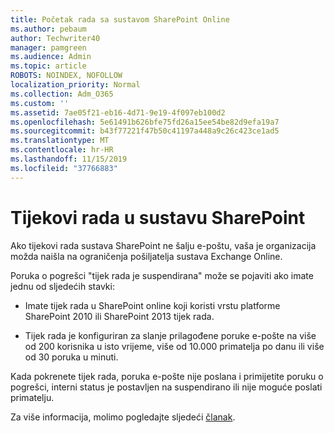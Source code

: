```yaml
---
title: Početak rada sa sustavom SharePoint Online
ms.author: pebaum
author: Techwriter40
manager: pamgreen
ms.audience: Admin
ms.topic: article
ROBOTS: NOINDEX, NOFOLLOW
localization_priority: Normal
ms.collection: Adm_O365
ms.custom: ''
ms.assetid: 7ae05f21-eb16-4d71-9e19-4f097eb100d2
ms.openlocfilehash: 5e61491b626bfe75fd26a15ee54be82d9efa19a7
ms.sourcegitcommit: b43f77221f47b50c41197a448a9c26c423ce1ad5
ms.translationtype: MT
ms.contentlocale: hr-HR
ms.lasthandoff: 11/15/2019
ms.locfileid: "37766883"
---
```

# <a name="workflows-in-sharepoint"></a>Tijekovi rada u sustavu SharePoint

Ako tijekovi rada sustava SharePoint ne šalju e-poštu, vaša je organizacija možda naišla na ograničenja pošiljatelja sustava Exchange Online.

Poruka o pogrešci "tijek rada je suspendirana" može se pojaviti ako imate jednu od sljedećih stavki:

- Imate tijek rada u SharePoint online koji koristi vrstu platforme SharePoint 2010 ili SharePoint 2013 tijek rada.

- Tijek rada je konfiguriran za slanje prilagođene poruke e-pošte na više od 200 korisnika u isto vrijeme, više od 10.000 primatelja po danu ili više od 30 poruka u minuti.

Kada pokrenete tijek rada, poruka e-pošte nije poslana i primijetite poruku o pogrešci, interni status je postavljen na suspendirano ili nije moguće poslati primatelju.

Za više informacija, molimo pogledajte sljedeći [članak](https://docs.microsoft.com/sharepoint/support/workflows/configured-workflow-fails-running).

